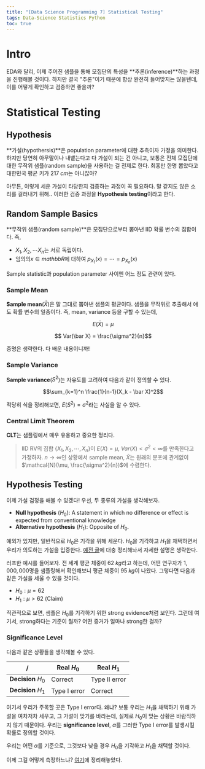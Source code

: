 ```yaml
---
title: "[Data Science Programming 7] Statistical Testing"
tags: Data-Science Statistics Python
toc: true
---
```


# Intro
EDA와 달리, 이제 주어진 샘플을 통해 모집단의 특성을 **추론(inference)**하는 과정을 진행해볼 것이다. 하지만 결국 "추론"이기 때문에 항상 완전히 들어맞지는 않을텐데, 이를 어떻게 확인하고 검증하면 좋을까?


# Statistical Testing
## Hypothesis
**가설(hypothersis)**은 population parameter에 대한 추측이자 가정을 의미한다. 하지만 당연히 아무말이나 내뱉는다고 다 가설이 되는 건 아니고, 보통은 전체 모집단에 대한 무작위 샘플(random sample)을 사용하는 걸 전제로 한다. 최홍만 한명 뽑았다고 대한민국 평균 키가 $217\;cm$는 아니잖아?

아무튼, 이렇게 세운 가설이 타당한지 검증하는 과정이 꼭 필요하다. 말 같지도 않은 소리를 걸러내기 위해.. 이러한 검증 과정을 **Hypothesis testing**이라고 한다.

## Random Sample Basics
**무작위 샘플(random sample)**은 모집단으로부터 뽑아낸 IID 확률 변수의 집합이다. 즉,

- $X_1, X_2, \cdots X_n$는 서로 독립이다.
- 임의의$x \in mathbb R$에 대하여 $p_{X_1}(x) = \cdots = p_{X_n}(x)$

Sample statistic과 population parameter 사이엔 어느 정도 관련이 있다. 

### Sample Mean
**Sample mean**($\bar X$)은 말 그대로 뽑아낸 샘플의 평균이다. 샘플을 무작위로 추출해서 얘도 확률 변수의 일종이다. 즉, mean, variance 등을 구할 수 있는데,

$$ E(\bar X ) = \mu $$

$$ Var(\bar X) = \frac{\sigma^2}{n}$$

증명은 생략한다. 다 배운 내용이니까!

### Sample Variance
**Sample variance**($S^2$)는 자유도를 고려하여 다음과 같이 정의할 수 있다.

$$\sum_{k=1}^n \frac{1}{n-1}(X_k - \bar X)^2$$

적당히 식을 정리해보면, $E(S^2) = \sigma^2$라는 사실을 알 수 있다.

### Central Limit Theorem
**CLT**는 샘플링에서 매우 유용하고 중요한 정리다.

> IID RV의 집합 {$X_1,X_2,\cdots,X_n$}이 $E(X) = \mu$, $Var(X) < \sigma^2 < \infty$를 만족한다고 가정하자. $n \to \infty$인 상황에서 sample mean, $\bar X$는 원래의 분포에 관계없이 $\mathcal{N}(\mu, \frac{\sigma^2}{n})$에 수렴한다.

## Hypothesis Testing
이제 가설 검정을 해볼 수 있겠다! 우선, 두 종류의 가설을 생각해보자.

- **Null hypothesis** ($H_0$): A statement in which no difference or effect is expected from conventional knowledge
- **Alternative hypothesis** ($H_1$): Opposite of $H_0$.

예외가 있지만, 일반적으로 $H_0$은 기각을 위해 세운다. $H_0$을 기각하고 $H_1$을 채택하면서 우리가 의도하는 가설을 입증한다. [예전 글](https://eunseong-park.github.io/2020/04/25/Statistics-5-Statistical-Hypothesis.html)에 대충 정리해놔서 자세한 설명은 생략한다.

러프한 예시를 들어보자. 전 세계 평균 체중이 $62\;kg$라고 하는데, 어떤 연구자가 $1,000,000$명을 샘플링해서 확인해보니 평균 체중이 $95\;kg$이 나왔다. 그렇다면 다음과 같은 가설을 세울 수 있을 것이다.

- $H_0: \mu = 62$
- $H_1: \mu > 62$ (Claim)

직관적으로 보면, 샘플은 $H_0$를 기각하기 위한 strong evidence처럼 보인다. 그런데 여기서, strong하다는 기준이 뭘까? 어떤 증거가 얼마나 strong한 걸까?

### Significance Level
다음과 같은 상황들을 생각해볼 수 있다.

/ | Real $H_0$ | Real $H_1$
---|---|---
**Decision** $H_0$ | Correct | Type II error
**Decision** $H_1$ | Type I error | Correct

여기서 우리가 주목할 곳은 Type I error다. 왜냐? 보통 우리는 $H_1$을 채택하기 위해 가설을 여차저차 세우고, 그 가설이 맞기를 바라는데, 실제로 $H_0$이 맞는 상황은 바람직하지 않기 때문이다. 우리는 **significance level**, $\alpha$를 그러한 Type I error를 발생시킬 확률로 정의할 것이다. 

우리는 어떤 $\alpha$를 기준으로, 그것보다 낮을 경우 $H_0$을 기각하고 $H_1$을 채택할 것이다.

이제 그걸 어떻게 측정하느냐? [여기](https://eunseong-park.github.io/2020/04/25/Statistics-5-Statistical-Hypothesis.html#hypothesis-test)에 정리해놓았다.



